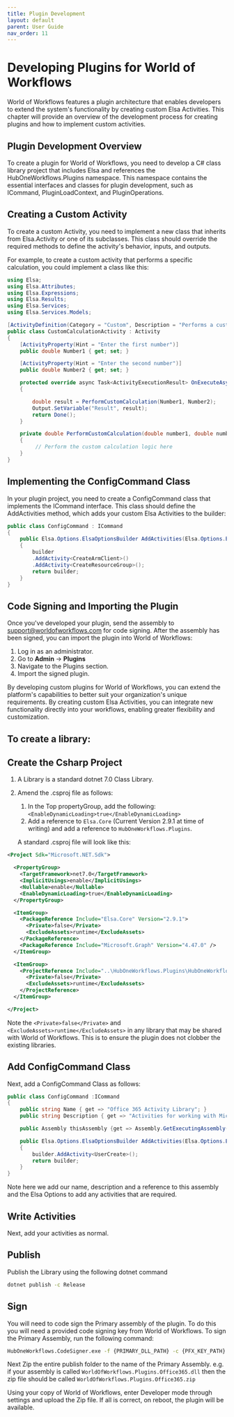 ```yaml
---
title: Plugin Development
layout: default
parent: User Guide
nav_order: 11
---
```



# Developing Plugins for World of Workflows

World of Workflows features a plugin architecture that enables developers to extend the system's functionality by creating custom Elsa Activities. This chapter will provide an overview of the development process for creating plugins and how to implement custom activities.

## Plugin Development Overview

To create a plugin for World of Workflows, you need to develop a C# class library project that includes Elsa and references the HubOneWorkflows.Plugins namespace. This namespace contains the essential interfaces and classes for plugin development, such as ICommand, PluginLoadContext, and PluginOperations.

## Creating a Custom Activity

To create a custom Activity, you need to implement a new class that inherits from Elsa.Activity or one of its subclasses. This class should override the required methods to define the activity's behavior, inputs, and outputs.

For example, to create a custom activity that performs a specific calculation, you could implement a class like this:

```cs
using Elsa;
using Elsa.Attributes;
using Elsa.Expressions;
using Elsa.Results;
using Elsa.Services;
using Elsa.Services.Models;

[ActivityDefinition(Category = "Custom", Description = "Performs a custom calculation")]
public class CustomCalculationActivity : Activity
{
    [ActivityProperty(Hint = "Enter the first number")]
    public double Number1 { get; set; }

    [ActivityProperty(Hint = "Enter the second number")]
    public double Number2 { get; set; }

    protected override async Task<ActivityExecutionResult> OnExecuteAsync(WorkflowExecutionContext context, CancellationToken cancellationToken)
    {

        double result = PerformCustomCalculation(Number1, Number2);
        Output.SetVariable("Result", result);
        return Done();
    }

    private double PerformCustomCalculation(double number1, double number2)
    {
         // Perform the custom calculation logic here
    }
}
```

## Implementing the ConfigCommand Class

In your plugin project, you need to create a ConfigCommand class that implements the ICommand interface. This class should define the AddActivities method, which adds your custom Elsa Activities to the builder:

```cs
public class ConfigCommand : ICommand
{
    public Elsa.Options.ElsaOptionsBuilder AddActivities(Elsa.Options.ElsaOptionsBuilder builder)
    {
        builder
        .AddActivity<CreateArmClient>()
        .AddActivity<CreateResourceGroup>();
        return builder;
    }
}
```

## Code Signing and Importing the Plugin

Once you've developed your plugin, send the assembly to support@worldofworkflows.com for code signing. After the assembly has been signed, you can import the plugin into World of Workflows:

1.  Log in as an administrator.
2.  Go to **Admin** -> **Plugins**
3.  Navigate to the Plugins section.
4.  Import the signed plugin.

By developing custom plugins for World of Workflows, you can extend the platform's capabilities to better suit your organization's unique requirements. By creating custom Elsa Activities, you can integrate new functionality directly into your workflows, enabling greater flexibility and customization.



## To create a library:

## Create the Csharp Project
1. A Library is a standard dotnet 7.0 Class Library.
2. Amend the .csproj file as follows:
   1. In the Top propertyGroup, add the following:
   ```<EnableDynamicLoading>true</EnableDynamicLoading>```
   2. Add a reference to ```Elsa.Core``` (Current Version 2.9.1 at time of writing) and add a reference to ```HubOneWorkflows.Plugins```.

   A standard .csproj file will look like this:

```xml
<Project Sdk="Microsoft.NET.Sdk">

  <PropertyGroup>
    <TargetFramework>net7.0</TargetFramework>
    <ImplicitUsings>enable</ImplicitUsings>
    <Nullable>enable</Nullable>
    <EnableDynamicLoading>true</EnableDynamicLoading>
  </PropertyGroup>

  <ItemGroup>
    <PackageReference Include="Elsa.Core" Version="2.9.1">
      <Private>false</Private>
      <ExcludeAssets>runtime</ExcludeAssets>
    </PackageReference>
    <PackageReference Include="Microsoft.Graph" Version="4.47.0" />
  </ItemGroup>

  <ItemGroup>
    <ProjectReference Include="..\HubOneWorkflows.Plugins\HubOneWorkflows.Plugins.csproj">
      <Private>false</Private>
      <ExcludeAssets>runtime</ExcludeAssets>
    </ProjectReference>
  </ItemGroup>

</Project>
```

Note the ```<Private>false</Private>``` and ```<ExcludeAssets>runtime</ExcludeAssets>``` in any library that may be shared with World of Workflows. This is to ensure the plugin does not clobber the existing libraries.

## Add ConfigCommand Class
Next, add a ConfigCommand Class as follows:

```csharp
public class ConfigCommand :ICommand
{
	public string Name { get => "Office 365 Activity Library"; }
	public string Description { get => "Activities for working with Microsoft Office 365"; }

	public Assembly thisAssembly {get => Assembly.GetExecutingAssembly(); }

	public Elsa.Options.ElsaOptionsBuilder AddActivities(Elsa.Options.ElsaOptionsBuilder builder)
	{
		builder.AddActivity<UserCreate>();
		return builder;
	}
}
```

Note here we add our name, description and a reference to this assembly and the Elsa Options to add any activities that are required.

## Write Activities
Next, add your activities as normal.

## Publish
Publish the Library using the following dotnet command

```cmd
dotnet publish -c Release
```

## Sign
You will need to code sign the Primary assembly of the plugin. To do this you will need a provided code signing key from World of Workflows. To sign the Primary Assembly, run the following command:

```cmd
HubOneWorkflows.CodeSigner.exe -f {PRIMARY_DLL_PATH} -c {PFX_KEY_PATH} -p {PASSWORD}
```

Next Zip the entire publish folder to the name of the Primary Assembly. e.g. if your assembly is called ```WorldOfWorkflows.Plugins.Office365.dll``` then the zip file should be called ```WorldOfWorkflows.Plugins.Office365.zip```

Using your copy of World of Workflows, enter Developer mode through settings and upload the Zip file. If all is correct, on reboot, the plugin will be available.
